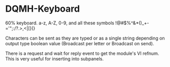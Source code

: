 # DQMH-Keyboard
60% keyboard.
a-z, A-Z, 0-9, and all these symbols !@#$%^&*()_+-='";:/?.>,<\|[]{} 

Characters can be sent as they are typed or as a single string depending on output type boolean value (Broadcast per letter or Broadcast on send).

There is a request and wait for reply event to get the module's VI refnum. This is very useful for inserting into subpanels.
